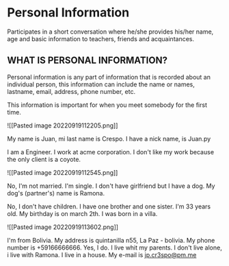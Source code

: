# **Personal Information**

Participates in a short conversation where he/she provides his/her name, age and basic information to teachers, friends and acquaintances.


## WHAT IS PERSONAL INFORMATION?

Personal information is any part of information that is recorded about an individual person, this information can include the name or names, lastname, email, address, phone number, etc.

  
This information is important for when you meet somebody for the first time.


![[Pasted image 20220919112205.png]]

My name is Juan, mi last name is Crespo. I have a nick name, is Juan.py

I am a Engineer. I work at acme corporation. I don't like my work because the only client is a coyote.

![[Pasted image 20220919112545.png]]

No, I'm not married. I'm single. I don't have girlfriend but I have a dog. My dog's (partner's) name is Ramona.

No, I don't have children. I have one brother and one sister. I'm 33 years old. My birthday is on march 2th. I was born in a villa.

![[Pasted image 20220919113602.png]]

I'm from Bolivia. My address is quintanilla n55, La Paz - bolivia. My phone number is +59166666666. 
Yes, I do. I live whit my parents.
I don't live alone, i live with Ramona. I live in a house. My e-mail is jp.cr3spo@pm.me
